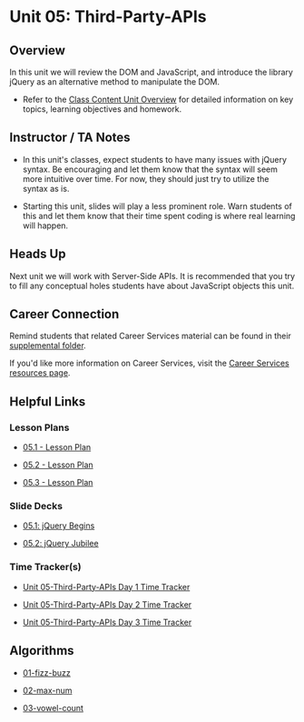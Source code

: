# Unit 05: Third-Party-APIs

## Overview

In this unit we will review the DOM and JavaScript, and introduce the library jQuery as an alternative method to manipulate the DOM.

  * Refer to the [Class Content Unit Overview](../../../01-Class-Content/05-Third-Party-APIs/README.md) for detailed information on key topics, learning objectives and homework.

## Instructor / TA Notes

* In this unit's classes, expect students to have many issues with jQuery syntax. Be encouraging and let them know that the syntax will seem more intuitive over time. For now, they should just try to utilize the syntax as is.

* Starting this unit, slides will play a less prominent role. Warn students of this and let them know that their time spent coding is where real learning will happen.

## Heads Up

Next unit we will work with Server-Side APIs. It is recommended that you try to fill any conceptual holes students have about JavaScript objects this unit.

## Career Connection
Remind students that related Career Services material can be found in their [supplemental folder](../../../01-Class-Content/05-Third-Party-APIs/04-Supplemental/CAREER-CONNECTION.md).

If you'd like more information on Career Services, visit the [Career Services resources page](http://bit.ly/CodingCS).

## Helpful Links

### Lesson Plans

  * [05.1 - Lesson Plan](01-Day_JS-jQuery-Review/05.1-LESSON-PLAN.md)

  * [05.2 - Lesson Plan](02-Day_Review-Contd/05.2-LESSON-PLAN.md)

  * [05.3 - Lesson Plan](03-Day_Interview-Prep/05.3-LESSON-PLAN.md)

### Slide Decks

  * [05.1: jQuery Begins](https://docs.google.com/presentation/d/1rb9HSOoezZzelSK7HQk-6tVKDBU8VBX3jQGuQpd04CQ/edit?usp=sharing)

  * [05.2: jQuery Jubilee](https://docs.google.com/presentation/d/1ADUrG6f36_j9B-K4p3OHbrT_BH8X7gGVrHKY25-k4eA/edit?usp=sharing)

### Time Tracker(s)

  * [Unit 05-Third-Party-APIs Day 1 Time Tracker](https://drive.google.com/open?id=1iei7_OBRKt3S6pqxTWTgCLo9JhlUrxMI)

  * [Unit 05-Third-Party-APIs Day 2 Time Tracker](https://drive.google.com/open?id=1zPJ1kckA8CR5vwSH0orofzkBmloTrkeD9DeTfwXFndM)

  * [Unit 05-Third-Party-APIs Day 3 Time Tracker](https://drive.google.com/open?id=192W9stZpLCBdZQARTa5jizw3cyRqMhc0)

## Algorithms

  * [01-fizz-buzz](../../../01-Class-Content/05-Third-Party-APIs/03-Algorithms/01-fizz-buzz)

  * [02-max-num](../../../01-Class-Content/05-Third-Party-APIs/03-Algorithms/02-max-num)

  * [03-vowel-count](../../../01-Class-Content/05-Third-Party-APIs/03-Algorithms/03-vowel-count)
